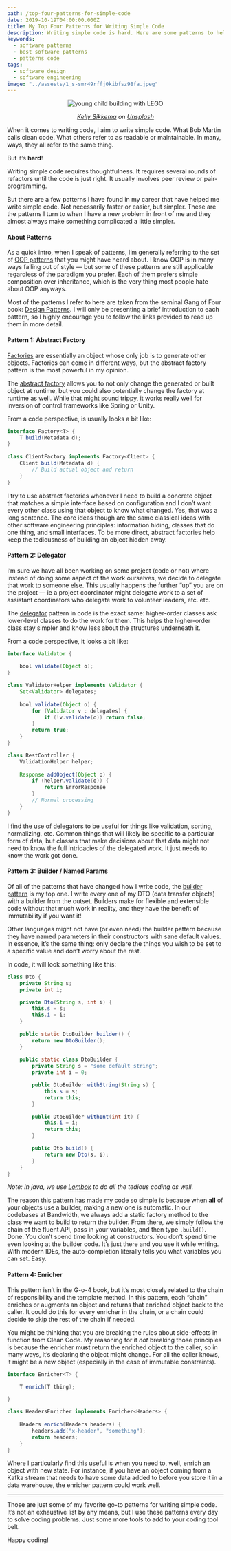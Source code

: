 ```yaml
---
path: /top-four-patterns-for-simple-code
date: 2019-10-19T04:00:00.000Z
title: My Top Four Patterns for Writing Simple Code
description: Writing simple code is hard. Here are some patterns to help!
keywords:
  - software patterns
  - best software patterns
  - patterns code
tags: 
  - software design
  - software engineering
image: "../assests/1_s-smr49rffj0kibfsz98fa.jpeg"
---
```


<center>

![young child building with LEGO](../assets/1_s-smr49rffj0kibfsz98fa.jpeg)

<p align="center"><i><a href="https://unsplash.com/@kellysikkema?utm_source=unsplash&utm_medium=referral&utm_content=creditCopyText">Kelly Sikkema</a> on <a href="https://unsplash.com/s/photos/building-blocks?utm_source=unsplash&utm_medium=referral&utm_content=creditCopyText">Unsplash</a></i></p>

</center>

When it comes to writing code, I aim to write simple code. What Bob Martin calls clean code. What others refer to as readable or maintainable. In many, ways, they all refer to the same thing.

But it’s **hard**!

Writing simple code requires thoughtfulness. It requires several rounds of refactors until the code is just right. It usually involves peer review or pair-programming.

But there are a few patterns I have found in my career that have helped me write simple code. Not necessarily faster or easier, but simpler. These are the patterns I turn to when I have a new problem in front of me and they almost always make something complicated a little simpler.

#### About Patterns

As a quick intro, when I speak of patterns, I’m generally referring to the set of [OOP patterns](https://en.wikipedia.org/wiki/Software_design_pattern) that you might have heard about. I know OOP is in many ways falling out of style — but some of these patterns are still applicable regardless of the paradigm you prefer. Each of them prefers simple composition over inheritance, which is the very thing most people hate about OOP anyways.

Most of the patterns I refer to here are taken from the seminal Gang of Four book: [Design Patterns](https://en.wikipedia.org/wiki/Design_Patterns). I will only be presenting a brief introduction to each pattern, so I highly encourage you to follow the links provided to read up them in more detail.

#### Pattern 1: Abstract Factory

[Factories](https://en.wikipedia.org/wiki/Factory_%28object-oriented_programming%29) are essentially an object whose only job is to generate other objects. Factories can come in different ways, but the abstract factory pattern is the most powerful in my opinion.

The [abstract factory](https://en.wikipedia.org/wiki/Abstract_factory_pattern) allows you to not only change the generated or built object at runtime, but you could also potentially change the factory at runtime as well. While that might sound trippy, it works really well for inversion of control frameworks like Spring or Unity.

From a code perspective, is usually looks a bit like:

```java
interface Factory<T> {
    T build(Metadata d);
}
 
class ClientFactory implements Factory<Client> {
    Client build(Metadata d) {
        // Build actual object and return      
    }
}
```

I try to use abstract factories whenever I need to build a concrete object that matches a simple interface based on configuration and I don’t want every other class using that object to know what changed. Yes, that was a long sentence. The core ideas though are the same classical ideas with other software engineering principles: information hiding, classes that do one thing, and small interfaces. To be more direct, abstract factories help keep the tediousness of building an object hidden away.

#### Pattern 2: Delegator

I’m sure we have all been working on some project (code or not) where instead of doing some aspect of the work ourselves, we decide to delegate that work to someone else. This usually happens the further “up” you are on the project — ie a project coordinator might delegate work to a set of assistant coordinators who delegate work to volunteer leaders, etc. etc.

The [delegator](https://en.wikipedia.org/wiki/Delegation_pattern) pattern in code is the exact same: higher-order classes ask lower-level classes to do the work for them. This helps the higher-order class stay simpler and know less about the structures underneath it.

From a code perspective, it looks a bit like:

```java
interface Validator {
    
    bool validate(Object o);
}

class ValidatorHelper implements Validator {
    Set<Validator> delegates;
    
    bool validate(Object o) { 
        for (Validator v : delegates) { 
            if (!v.validate(o)) return false;
        }
        return true;
    }
}

class RestController {
    ValidationHelper helper;
    
    Response addObject(Object o) {
        if (helper.validate(o)) {
            return ErrorResponse
        }
        // Normal processing
    }
}
```

I find the use of delegators to be useful for things like validation, sorting, normalizing, etc. Common things that will likely be specific to a particular form of data, but classes that make decisions about that data might not need to know the full intricacies of the delegated work. It just needs to know the work got done.

#### Pattern 3: Builder / Named Params

Of all of the patterns that have changed how I write code, the [builder pattern](https://en.wikipedia.org/wiki/Builder_pattern) is my top one. I write every one of my DTO (data transfer objects) with a builder from the outset. Builders make for flexible and extensible code without that much work in reality, and they have the benefit of immutability if you want it!

Other languages might not have (or even need) the builder pattern because they have named parameters in their constructors with sane default values. In essence, it’s the same thing: only declare the things you wish to be set to a specific value and don’t worry about the rest.

In code, it will look something like this:

```java
class Dto {
    private String s;
    private int i;

    private Dto(String s, int i) {
        this.s = s;
        this.i = i;
    } 
    
    public static DtoBuilder builder() {
        return new DtoBuilder();
    }
    
    public static class DtoBuilder {  
        private String s = "some default string";
        private int i = 0;

        public DtoBuilder withString(String s) {
            this.s = s;
            return this;
        }

        public DtoBuilder withInt(int it) {
            this.i = i;
            return this;
        }

        public Dto build() {
            return new Dto(s, i);
        }
    }
}
```

*Note: In java, we use [Lombok](https://projectlombok.org/) to do all the tedious coding as well.*

The reason this pattern has made my code so simple is because when **all** of your objects use a builder, making a new one is automatic. In our codebases at Bandwidth, we always add a static factory method to the class we want to build to return the builder. From there, we simply follow the chain of the fluent API, pass in your variables, and then type `.build()`. Done. You don’t spend time looking at constructors. You don’t spend time even looking at the builder code. It’s just there and you use it while writing. With modern IDEs, the auto-completion literally tells you what variables you can set. Easy.

#### Pattern 4: Enricher

This pattern isn’t in the G-o-4 book, but it’s most closely related to the chain of responsibility and the template method. In this pattern, each “chain” enriches or augments an object and returns that enriched object back to the caller. It could do this for every enricher in the chain, or a chain could decide to skip the rest of the chain if needed.

You might be thinking that you are breaking the rules about side-effects in function from Clean Code. My reasoning for it *not* breaking those principles is because the enricher **must** return the enriched object to the caller, so in many ways, it’s declaring the object might change. For all the caller knows, it might be a new object (especially in the case of immutable constraints).

```java
interface Enricher<T> {

    T enrich(T thing);

}

class HeadersEnricher implements Enricher<Headers> {
 
    Headers enrich(Headers headers) {
        headers.add("x-header", "something");
        return headers;
    }
}
```

Where I particularly find this useful is when you need to, well, enrich an object with new state. For instance, if you have an object coming from a Kafka stream that needs to have some data added to before you store it in a data warehouse, the enricher pattern could work well.

- - -

Those are just some of my favorite go-to patterns for writing simple code. It’s not an exhaustive list by any means, but I use these patterns every day to solve coding problems. Just some more tools to add to your coding tool belt.

Happy coding!